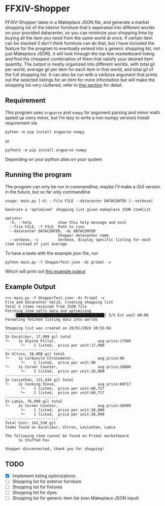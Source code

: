# FFXIV-Shopper
FFXIV-Shopper takes in a Makeplace JSON file, and generate a market shopping list of the interior furniture that's seperated into different worlds on your provided datacenter, so you can minimize your shopping time by buying all the item you need from the same world at once.
If certain item can be stacked (I don't think furniture can do that, but I have included the feature for the program to eventually extend into a generic shopping list, not just Makeplace JSON), it will look through the top few marketboard listing and find the cheapest combination of them that satisfy your desired item quantity.
The output is neatly organized into different worlds, with total gil per world, average gil per item for each item in that world, and total gil of the full shopping list.
It can also be run with a verbose argument that prints out the selected listings for an item for more information but will make the shopping list very cluttered, refer to [this section](#running-the-program) for detail.

## Requirement
This program uses ```argparse``` and ```numpy``` for argument parsing and minor math speed up (very minor, but I'm lazy to write a non numpy version)
Install requirement via
```
python -m pip install argparse numpy
```
or
```
python3 -m pip install argparse numpy
```
Depending on your python alias on your system

## Running the program
The program can only be run in commandline, maybe I'll make a GUI version in the future, but so far only commandline

```
usage: main.py [-h] --file FILE --datacenter DATACENTER [--verbose]

Generate a 'optimized' shopping list given makeplace JSON itemlist

options:
  -h, --help            show this help message and exit
  --file FILE, -f FILE  Path to json
  --datacenter DATACENTER, -dc DATACENTER
                        Shopper datacenter name
  --verbose, -v         Verbose, display specific listing for each item instead of just average
```
To have a taste with the example json file, run
```
python main.py -f ShopperTest.json -dc primal -v
```
Which will print out [this example output](#example-output)

## Example Output
```
>>> main.py -f ShopperTest.json -dc Primal -v
File and Datacenter Valid, creating shopping list
Total 5 items received from JSON file
Fetching item sells data and optimizing
    [████████████████████████████████████████] 5/5 Est wait 00:00
Formating fetched listing data into worlds

Shopping list was created on 20/01/2024 10:55:04
------------------------
In Excalibur, 17,999 gil total
└─    1x Alpine Pillar,                   avg price:17999
       └─    1 listed,  price per unit:17,999
------------------------
In Ultros, 26,098 gil total
└─    1x Carbuncle Chronometer,           avg price:98
       └─    1 listed,  price per unit:98
└─    1x Corner Counter,                  avg price:26000
       └─    1 listed,  price per unit:26,000
------------------------
In Leviathan, 121,434 gil total
└─    2x Cooking Stove,                   avg price:60717
       └─    1 listed,  price per unit:60,717
       └─    1 listed,  price per unit:60,717
------------------------
In Lamia, 76,999 gil total
└─    2x Corner Counter,                  avg price:38499
       └─    1 listed,  price per unit:38,000
       └─    1 listed,  price per unit:38,999
------------------------
Total Cost: 242,530 gil
Items found on Excalibur, Ultros, Leviathan, Lamia

The following item cannot be found on Primal marketboard
      1x Stuffed Fox

Shopper disconnected, thank you for shopping!
```

## TODO
- [x] Implement listing optimizations
- [ ] Shopping list for exterior furniture
- [ ] Shopping list for fixtures
- [ ] Shopping list for dyes
- [ ] Shopping list for generic item list (non Makeplace JSON input)
